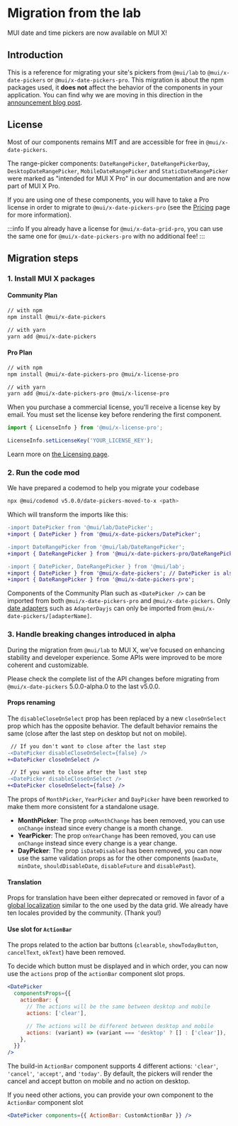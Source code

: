 # Migration from the lab

<p class="description">MUI date and time pickers are now available on MUI X!</p>

## Introduction

This is a reference for migrating your site's pickers from `@mui/lab` to `@mui/x-date-pickers` or `@mui/x-date-pickers-pro`.
This migration is about the npm packages used, it **does not** affect the behavior of the components in your application.
You can find why we are moving in this direction in the [announcement blog post](/blog/lab-date-pickers-to-mui-x/).

## License

Most of our components remains MIT and are accessible for free in `@mui/x-date-pickers`.

The range-picker components: `DateRangePicker`, `DateRangePickerDay`, `DesktopDateRangePicker`, `MobileDateRangePicker` and `StaticDateRangePicker`
were marked as "intended for MUI X Pro" in our documentation and are now part of MUI X Pro.

If you are using one of these components, you will have to take a Pro license in order to migrate to `@mui/x-date-pickers-pro` (see the [Pricing](https://mui.com/pricing/) page for more information).

:::info
If you already have a license for `@mui/x-data-grid-pro`, you can use the same one for `@mui/x-date-pickers-pro` with no additional fee!
:::

## Migration steps

### 1. Install MUI X packages

#### Community Plan

```sh
// with npm
npm install @mui/x-date-pickers

// with yarn
yarn add @mui/x-date-pickers
```

#### Pro Plan

```sh
// with npm
npm install @mui/x-date-pickers-pro @mui/x-license-pro

// with yarn
yarn add @mui/x-date-pickers-pro @mui/x-license-pro
```

When you purchase a commercial license, you'll receive a license key by email.
You must set the license key before rendering the first component.

```jsx
import { LicenseInfo } from '@mui/x-license-pro';

LicenseInfo.setLicenseKey('YOUR_LICENSE_KEY');
```

Learn more on [the Licensing page](/x/introduction/licensing/#license-key-installation).

### 2. Run the code mod

We have prepared a codemod to help you migrate your codebase

```sh
npx @mui/codemod v5.0.0/date-pickers-moved-to-x <path>
```

Which will transform the imports like this:

```diff
-import DatePicker from '@mui/lab/DatePicker';
+import { DatePicker } from '@mui/x-date-pickers/DatePicker';

-import DateRangePicker from '@mui/lab/DateRangePicker';
+import { DateRangePicker } from '@mui/x-date-pickers-pro/DateRangePicker';

-import { DatePicker, DateRangePicker } from '@mui/lab';
+import { DatePicker } from '@mui/x-date-pickers'; // DatePicker is also available in `@mui/x-date-pickers-pro`
+import { DateRangePicker } from '@mui/x-date-pickers-pro';
```

Components of the Community Plan such as `<DatePicker />` can be imported from both `@mui/x-date-pickers-pro` and `@mui/x-date-pickers`.
Only [date adapters](/x/react-date-pickers/getting-started/#installation) such as `AdapterDayjs` can only be imported from `@mui/x-date-pickers/[adapterName]`.

### 3. Handle breaking changes introduced in alpha

During the migration from `@mui/lab` to MUI X, we've focused on enhancing stability and developer experience.
Some APIs were improved to be more coherent and customizable.

Please check the complete list of the API changes before migrating from `@mui/x-date-pickers` 5.0.0-alpha.0 to the last v5.0.0.

#### Props renaming

The `disableCloseOnSelect` prop has been replaced by a new `closeOnSelect` prop which has the opposite behavior.
The default behavior remains the same (close after the last step on desktop but not on mobile).

```diff
 // If you don't want to close after the last step
-<DatePicker disableCloseOnSelect={false} />
+<DatePicker closeOnSelect />

 // If you want to close after the last step
-<DatePicker disableCloseOnSelect />
+<DatePicker closeOnSelect={false} />
```

The props of `MonthPicker`, `YearPicker` and `DayPicker` have been reworked to make them more consistent for a standalone usage.

- **MonthPicker**: The prop `onMonthChange` has been removed, you can use `onChange` instead since every change is a month change.
- **YearPicker**: The prop `onYearChange` has been removed, you can use `onChange` instead since every change is a year change.
- **DayPicker**: The prop `isDateDisabled` has been removed, you can now use the same validation props as for the other components (`maxDate`, `minDate`, `shouldDisableDate`, `disableFuture` and `disablePast`).

#### Translation

Props for translation have been either deprecated or removed in favor of a [global localization](/x/react-date-pickers/localization/) similar to the one used by the data grid.
We already have ten locales provided by the community. (Thank you!)

#### Use slot for `ActionBar`

The props related to the action bar buttons (`clearable`, `showTodayButton`, `cancelText`, `okText`) have been removed.

To decide which button must be displayed and in which order, you can now use the `actions` prop of the `actionBar` component slot props.

```jsx
<DatePicker
  componentsProps={{
    actionBar: {
      // The actions will be the same between desktop and mobile
      actions: ['clear'],

      // The actions will be different between desktop and mobile
      actions: (variant) => (variant === 'desktop' ? [] : ['clear']),
    },
  }}
/>
```

The build-in `ActionBar` component supports 4 different actions: `'clear'`, `'cancel'`, `'accept'`, and `'today'`.
By default, the pickers will render the cancel and accept button on mobile and no action on desktop.

If you need other actions, you can provide your own component to the `ActionBar` component slot

```jsx
<DatePicker components={{ ActionBar: CustomActionBar }} />
```
